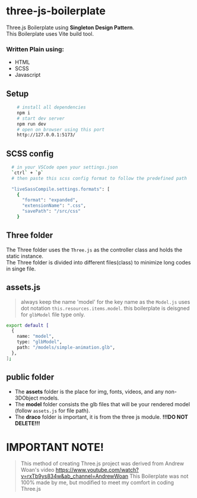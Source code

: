 # three-js-boilerplate

Three.js Boilerplate using **Singleton Design Pattern**. </br>
This Boilerplate uses Vite build tool.</br>

### Written Plain using:

- HTML
- SCSS
- Javascript

## Setup

```bash
    # install all dependencies
    npm i
    # start dev server
    npm run dev
    # open on browser using this port
    http://127.0.0.1:5173/
```

## SCSS config

```bash
  # in your VSCode open your settings.json
  `ctrl` + `p`
  # then paste this scss config format to follow the predefined path

  "liveSassCompile.settings.formats": [
    {
      "format": "expanded",
      "extensionName": ".css",
      "savePath": "/src/css"
    }
```

## Three folder

The Three folder uses the `Three.js` as the controller class and holds the static instance.</br>
The Three folder is divided into different files(class) to minimize long codes in singe file.</br>

## assets.js

> always keep the name 'model' for the key name as the `Model.js` uses dot notation `this.resources.items.model`.
> this boilerplate is deisgned for `glbModel` file type only.

```bash
export default [
  {
    name: "model",
    type: "glbModel",
    path: "/models/simple-animation.glb",
  },
];
```

## public folder

- The **assets** folder is the place for img, fonts, videos, and any non-3DObject models.</br>
- The **model** folder consists the glb files that will be your rendered model (follow `assets.js` for file path). </br>
- The **draco** folder is important, it is from the three js module. **!!!DO NOT DELETE!!!**</br>

# IMPORTANT NOTE!

> This method of creating Three.js project was derived from Andrew Woan's video
> https://www.youtube.com/watch?v=rxTb9ys834w&ab_channel=AndrewWoan
> This Boilerplate was not 100% made by me, but modified to meet my comfort in coding Three.js
